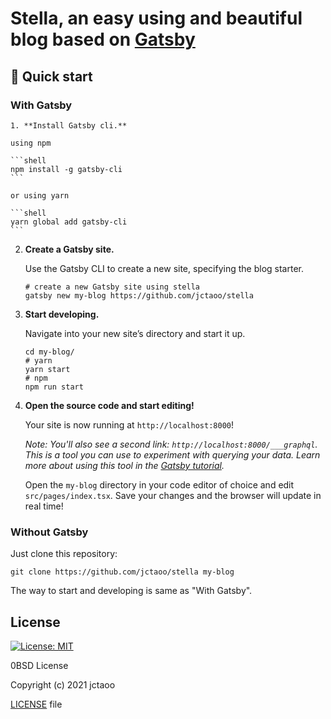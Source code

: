 # Stella, an easy using and beautiful blog based on [Gatsby](https://github.com/gatsbyjs/gatsby)

## 🚀 Quick start

### With Gatsby

    1. **Install Gatsby cli.**
    
    using npm
    
    ```shell
    npm install -g gatsby-cli
    ```
    
    or using yarn
    
    ```shell
    yarn global add gatsby-cli
    ```

2. **Create a Gatsby site.**

   Use the Gatsby CLI to create a new site, specifying the blog starter.

    ```shell
    # create a new Gatsby site using stella
    gatsby new my-blog https://github.com/jctaoo/stella
    ```

3. **Start developing.**

   Navigate into your new site’s directory and start it up.

    ```shell
    cd my-blog/
    # yarn
    yarn start 
    # npm
    npm run start
    ```

3. **Open the source code and start editing!**

   Your site is now running at `http://localhost:8000`!

   _Note: You'll also see a second link: _`http://localhost:8000/___graphql`_. This is a tool you can use to experiment
   with querying your data. Learn more about using this tool in
   the [Gatsby tutorial](https://www.gatsbyjs.com/tutorial/part-five/#introducing-graphiql)._

   Open the `my-blog` directory in your code editor of choice and edit `src/pages/index.tsx`. Save your changes and the
   browser will update in real time!

### Without Gatsby

Just clone this repository:

```shell
git clone https://github.com/jctaoo/stella my-blog
```

The way to start and developing is same as "With Gatsby".

## License

[![License: MIT](https://img.shields.io/badge/License-0BSD-yellow.svg)](https://opensource.org/licenses/0BSD)

0BSD License

Copyright (c) 2021 jctaoo

[LICENSE](https://github.com/jctaoo/stella/blob/master/LICENSE) file
